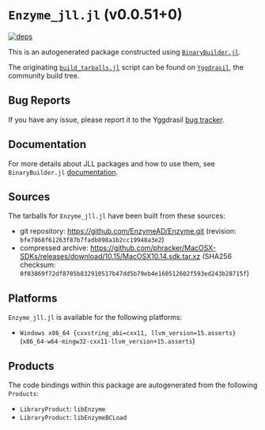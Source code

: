 # `Enzyme_jll.jl` (v0.0.51+0)

[![deps](https://juliahub.com/docs/Enzyme_jll/deps.svg)](https://juliahub.com/ui/Packages/Enzyme_jll/HzMCj?page=2)

This is an autogenerated package constructed using [`BinaryBuilder.jl`](https://github.com/JuliaPackaging/BinaryBuilder.jl).

The originating [`build_tarballs.jl`](https://github.com/JuliaPackaging/Yggdrasil/blob/947c33f7bf69866d090767cecbcef507f6a69f00/E/Enzyme/build_tarballs.jl) script can be found on [`Yggdrasil`](https://github.com/JuliaPackaging/Yggdrasil/), the community build tree.

## Bug Reports

If you have any issue, please report it to the Yggdrasil [bug tracker](https://github.com/JuliaPackaging/Yggdrasil/issues).

## Documentation

For more details about JLL packages and how to use them, see `BinaryBuilder.jl` [documentation](https://docs.binarybuilder.org/stable/jll/).

## Sources

The tarballs for `Enzyme_jll.jl` have been built from these sources:

* git repository: https://github.com/EnzymeAD/Enzyme.git (revision: `bfe7868f61263f87b7fadb898a1b2cc19948a3e2`)
* compressed archive: https://github.com/phracker/MacOSX-SDKs/releases/download/10.15/MacOSX10.14.sdk.tar.xz (SHA256 checksum: `0f03869f72df8705b832910517b47dd5b79eb4e160512602f593ed243b28715f`)

## Platforms

`Enzyme_jll.jl` is available for the following platforms:

* `Windows x86_64 {cxxstring_abi=cxx11, llvm_version=15.asserts}` (`x86_64-w64-mingw32-cxx11-llvm_version+15.asserts`)

## Products

The code bindings within this package are autogenerated from the following `Products`:

* `LibraryProduct`: `libEnzyme`
* `LibraryProduct`: `libEnzymeBCLoad`

